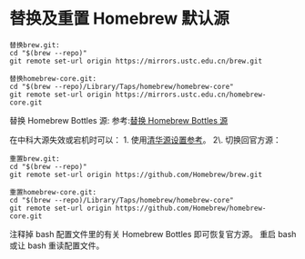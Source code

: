 ---
---

# 替换及重置 Homebrew 默认源

    替换brew.git:
    cd "$(brew --repo)"
    git remote set-url origin https://mirrors.ustc.edu.cn/brew.git

    替换homebrew-core.git:
    cd "$(brew --repo)/Library/Taps/homebrew/homebrew-core"
    git remote set-url origin https://mirrors.ustc.edu.cn/homebrew-core.git

替换 Homebrew Bottles 源: 参考:[替换 Homebrew Bottles 源](https://lug.ustc.edu.cn/wiki/mirrors/help/homebrew-bottles "https://lug.ustc.edu.cn/wiki/mirrors/help/homebrew-bottles")

在中科大源失效或宕机时可以： 1\. 使用[清华源设置参考](https://mirrors.tuna.tsinghua.edu.cn/help/homebrew/ "https://mirrors.tuna.tsinghua.edu.cn/help/homebrew/")。 2\. 切换回官方源：

    重置brew.git:
    cd "$(brew --repo)"
    git remote set-url origin https://github.com/Homebrew/brew.git

    重置homebrew-core.git:
    cd "$(brew --repo)/Library/Taps/homebrew/homebrew-core"
    git remote set-url origin https://github.com/Homebrew/homebrew-core.git

注释掉 bash 配置文件里的有关 Homebrew Bottles 即可恢复官方源。 重启 bash 或让 bash 重读配置文件。
